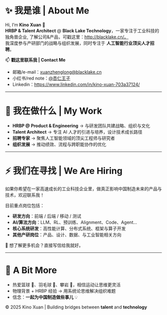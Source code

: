 # ✨ **我是谁 | About Me**  

Hi, I’m **Kino Xuan** 👋  
**HRBP & Talent Architect** @ **Black Lake Technology**，一家专注于工业科技的独角兽企业,
了解公司&产品，可戳这里：http://blacklake.cn/。  
我深度参与产研部门的战略与组织发展，同时专注于 **人工智能行业顶尖人才招聘**。  

📫 **戳这里联系我 | Contact Me**  
- 邮箱/e-mail：xuanzhenglong@blacklake.cn  
- 小红书/red note：[@杏仁王子](https://www.xiaohongshu.com/)
- Linkedin：https://www.linkedin.com/in/kino-xuan-703a37124/ 

---

# 🌱 **我在做什么 | My Work**  

- **HRBP @ Product & Engineering** → 与研发团队共建战略、组织与文化  
- **Talent Architect** → 专注 AI 人才的引进与培养，设计技术成长路径  
- **招聘专家** → 聚焦人工智能领域的顶尖工程师与研究者  
- **组织发展** → 推动绩效、流程与跨职能协作的优化  

---

# ⚡ **我们在寻找 | We Are Hiring**  

如果你希望在一家高速成长的工业科技企业里，做真正影响中国制造未来的产品与技术，欢迎联系我！  

目前重点岗位包括：  
- **研发方向**：前端 / 后端 / 移动 / 测试  
- **AI/算法方向**：LLM、RL、预训练、Alignment、Code、Agent…  
- **核心系统研发**：高性能计算、分布式系统、框架与算子开发  
- **其他产研岗位**：产品、设计、数据、与工业智能相关方向  

📩 想了解更多机会？直接写信给我就好。  

---

# 🌟 **A Bit More**  

- 热爱篮球 🏀、羽毛球 🏸、攀岩 🧗，相信运动让思维更灵活  
- 物理背景 + HRBP 经验 → 用系统论思维解决组织难题  
- 信念：**一起为中国制造做些事儿** 💡  

© 2025 Kino Xuan | Building bridges between **talent** and **technology**  
